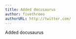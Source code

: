 ```yaml
---
title: Added docusaurus
author: fivethreeo
authorURL: http://twitter.com/
---
```


Added docusaurus
